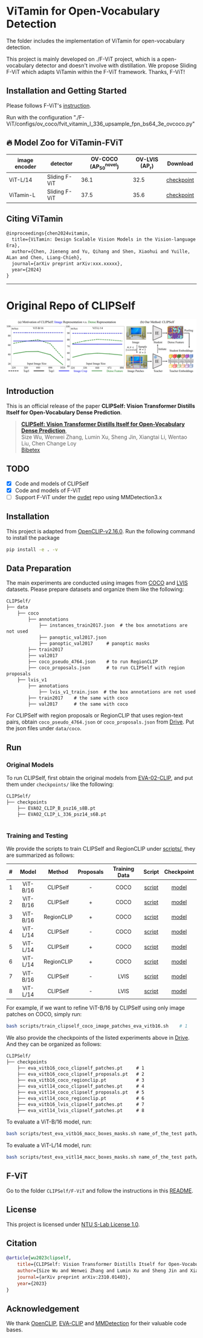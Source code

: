 # ViTamin for Open-Vocabulary Detection

The folder includes the implementation of ViTamin for open-vocabulary detection. 

This project is mainly developed on ./F-ViT project, which is a open-vocabulary detector and doesn't involve with distillation. We propose Sliding F-ViT which adapts ViTamin within the F-ViT framework. Thanks, F-ViT!


## Installation and Getting Started

Please follows F-ViT's [instruction](./F-ViT/README.md).

Run with the configuration "./F-ViT/configs/ov_coco/fvit_vitamin_l_336_upsample_fpn_bs64_3e_ovcoco.py"

## 🔥 Model Zoo for ViTamin-FViT

| image encoder | detector       | OV-COCO (AP<sub>50</sub><sup>novel</sup>) | OV-LVIS (AP<sub>r</sub>) | Download |
|---------------|----------------|-------------------------------------------|--------------------------|----------|
| ViT-L/14      | Sliding F-ViT  | 36.1                                      | 32.5                     | [checkpoint](https://drive.google.com/)  |
| ViTamin-L     | Sliding F-ViT  | 37.5                                      | 35.6                     | [checkpoint](https://drive.google.com/)  |

## Citing ViTamin

```
@inproceedings{chen2024vitamin,
  title={ViTamin: Design Scalable Vision Models in the Vision-language Era},
  author={Chen, Jieneng and Yu, Qihang and Shen, Xiaohui and Yuille, ALan and Chen, Liang-Chieh},
  journal={arXiv preprint arXiv:xxx.xxxxx},
  year={2024}
}
```

-------------


# Original Repo of CLIPSelf
![](clipself_method.jpg)
## Introduction

This is an official release of the paper **CLIPSelf: Vision Transformer Distills Itself for Open-Vocabulary Dense Prediction**.

> [**CLIPSelf: Vision Transformer Distills Itself for Open-Vocabulary Dense Prediction**](https://arxiv.org/abs/2310.01403),            
> Size Wu, Wenwei Zhang, Lumin Xu, Sheng Jin, Xiangtai Li, Wentao Liu, Chen Change Loy            
> [Bibetex](https://github.com/wusize/CLIPSelf#citation)

## TODO
- [x] Code and models of CLIPSelf
- [x] Code and models of F-ViT
- [ ] Support F-ViT under the [ovdet](https://github.com/wusize/ovdet) repo using MMDetection3.x

## Installation

This project is adapted from [OpenCLIP-v2.16.0](https://github.com/mlfoundations/open_clip/tree/v2.16.0). Run the
following command to install the package

```bash
pip install -e . -v
```

## Data Preparation
The main experiments are conducted using images from [COCO](https://cocodataset.org/#home) 
and [LVIS](https://www.lvisdataset.org/) datasets. Please prepare datasets and organize them like the 
following:


```text
CLIPSelf/
├── data
    ├── coco
        ├── annotations
            ├── instances_train2017.json  # the box annotations are not used
            ├── panoptic_val2017.json
            ├── panoptic_val2017     # panoptic masks
        ├── train2017
        ├── val2017
        ├── coco_pseudo_4764.json    # to run RegionCLIP
        ├── coco_proposals.json      # to run CLIPSelf with region proposals
    ├── lvis_v1
        ├── annotations
            ├── lvis_v1_train.json  # the box annotations are not used
        ├── train2017    # the same with coco
        ├── val2017      # the same with coco
```
For CLIPSelf with region proposals or RegionCLIP that uses region-text pairs, obtain `coco_pseudo_4764.json` or `coco_proposals.json` from [Drive](https://drive.google.com/drive/folders/11zG4nJffm0MbvA0Ph19p6jvJFj6VwRAH?usp=sharing). Put the json files under `data/coco`.

## Run
### Original Models 
To run CLIPSelf, first obtain the original models from 
[EVA-02-CLIP](https://github.com/baaivision/EVA/tree/master/EVA-CLIP), and put them under 
`checkpoints/` like the following:

```text
CLIPSelf/
├── checkpoints
    ├── EVA02_CLIP_B_psz16_s8B.pt
    ├── EVA02_CLIP_L_336_psz14_s6B.pt
    
```

### Training and Testing 
We provide the scripts to train CLIPSelf and RegionCLIP under [scripts/](scripts), they are summarized as follows:

|  #  |       Model       |   Method   | Proposals | Training Data |                                Script                                | Checkpoint |
|:---:|:-----------------:|:----------:|:---------:|:-------------:|:--------------------------------------------------------------------:|:----------:|
|  1  |     ViT-B/16      |  CLIPSelf  |     -     |     COCO      |  [script](scripts/train_clipself_coco_image_patches_eva_vitb16.sh)   | [model](https://drive.google.com/file/d/1Nz1xH7cbR8HEW40rMtYUn3PE5ypLw5vb/view?usp=sharing)  |
|  2  |     ViT-B/16      |  CLIPSelf  |     +     |     COCO      | [script](scripts/train_clipself_coco_region_proposals_eva_vitb16.sh) | [model](https://drive.google.com/file/d/1Tf8gJWmbRnsX8verC6Ee7lK3Dm781p5M/view?usp=sharing)  |
|  3  |     ViT-B/16      | RegionCLIP |     +     |     COCO      |        [script](scripts/train_regionclip_coco_eva_vitb16.sh)         | [model](https://drive.google.com/file/d/1lfaSAenNpfE1Smiv2WIdj0y4Mcb3NrP7/view?usp=sharing)  |
|  4  |     ViT-L/14      |  CLIPSelf  |     -     |     COCO      |  [script](scripts/train_clipself_coco_image_patches_eva_vitl14.sh)   | [model](https://drive.google.com/file/d/1vycKoimE2-QHjzQFCXMc4YH-tfJq-GMT/view?usp=sharing)  |
|  5  |     ViT-L/14      |  CLIPSelf  |     +     |     COCO      | [script](scripts/train_clipself_coco_region_proposals_eva_vitl14.sh) | [model](https://drive.google.com/file/d/1UQ3YpYeoXs4ESruUqrpWE4VwOD5UHp-S/view?usp=sharing)  |
|  6  |     ViT-L/14      | RegionCLIP |     +     |     COCO      |        [script](scripts/train_regionclip_coco_eva_vitl14.sh)         | [model](https://drive.google.com/file/d/1unxcWfzNQfyPj_PYtgtr8prne63l80eh/view?usp=sharing)  |
|  7  |     ViT-B/16      |  CLIPSelf  |     -     |     LVIS      |  [script](scripts/train_clipself_lvis_image_patches_eva_vitb16.sh)   | [model](https://drive.google.com/file/d/1-yfrMVaS4aN5uZSYCTalhJ_Pq3j_2aT4/view?usp=sharing)  |
|  8  |     ViT-L/14      |  CLIPSelf  |     -     |     LVIS      |  [script](scripts/train_clipself_lvis_image_patches_eva_vitl14.sh)   | [model](https://drive.google.com/file/d/1_bQMw-R0tBgvFWAAJFi7RbAHN4-OYIz0/view?usp=sharing)  |

For example, if we want to refine ViT-B/16 by CLIPSelf using only image patches on COCO, simply run:
```bash
bash scripts/train_clipself_coco_image_patches_eva_vitb16.sh    # 1
```
We also provide the checkpoints of the listed experiments above in [Drive](https://drive.google.com/drive/folders/1APWIE7M5zcymbjh5OONqXdBOxFy3Ghwm?usp=sharing). 
And they can be organized as follows:

```text
CLIPSelf/
├── checkpoints
    ├── eva_vitb16_coco_clipself_patches.pt     # 1
    ├── eva_vitb16_coco_clipself_proposals.pt   # 2
    ├── eva_vitb16_coco_regionclip.pt           # 3
    ├── eva_vitl14_coco_clipself_patches.pt     # 4
    ├── eva_vitl14_coco_clipself_proposals.pt   # 5
    ├── eva_vitl14_coco_regionclip.pt           # 6
    ├── eva_vitb16_lvis_clipself_patches.pt     # 7
    ├── eva_vitl14_lvis_clipself_patches.pt     # 8
```

To evaluate a ViT-B/16 model, run:
```bash
bash scripts/test_eva_vitb16_macc_boxes_masks.sh name_of_the_test path/to/checkpoint.pt
```
To evaluate a ViT-L/14 model, run:
```bash
bash scripts/test_eva_vitl14_macc_boxes_masks.sh name_of_the_test path/to/checkpoint.pt
```

## F-ViT
Go to the folder `CLIPSelf/F-ViT` and follow the instructions in this [README](F-ViT/README.md).

## License
This project is licensed under [NTU S-Lab License 1.0](LICENSE).

## Citation

```bibtex
@article{wu2023clipself,
    title={CLIPSelf: Vision Transformer Distills Itself for Open-Vocabulary Dense Prediction},
    author={Size Wu and Wenwei Zhang and Lumin Xu and Sheng Jin and Xiangtai Li and Wentao Liu and Chen Change Loy},
    journal={arXiv preprint arXiv:2310.01403},
    year={2023}
}
```


## Acknowledgement

We thank [OpenCLIP](https://github.com/mlfoundations/open_clip/tree/v2.16.0), 
[EVA-CLIP](https://github.com/baaivision/EVA/tree/master/EVA-CLIP) and 
[MMDetection](https://github.com/open-mmlab/mmdetection/tree/v2.28.1) for their valuable code bases.
